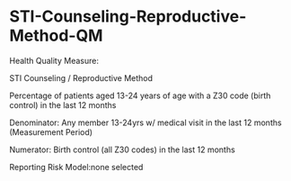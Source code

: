 # STI-Counseling-Reproductive-Method-QM
Health Quality Measure:

STI Counseling / Reproductive Method

Percentage of patients aged 13-24 years of age with a Z30 code (birth control) in the last 12 months

Denominator: Any member 13-24yrs w/ medical visit in the last 12 months (Measurement Period)

Numerator: Birth control (all Z30 codes) in the last 12 months

Reporting Risk Model:none selected

